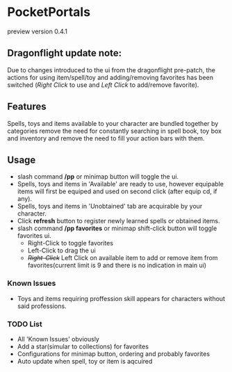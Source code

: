 # PocketPortals
preview version 0.4.1

## Dragonflight update note:
Due to changes introduced to the ui from the dragonflight pre-patch, the actions for using item/spell/toy and adding/removing favorites has been switched (_Right Click_ to use and _Left Click_ to add/remove favorite).

## Features
Spells, toys and items available to your character are bundled together by categories remove the need for constantly searching in spell book, toy box and inventory and remove the need to fill your action bars with them.

## Usage
* slash command **/pp** or minimap button will toggle the ui.
* Spells, toys and items in 'Available' are ready to use, however equipable items will first be equiped and used on second click (after equip cd, if any).
* Spells, toys and items in 'Unobtained' tab are acquirable by your character.
* Click **refresh** button to register newly learned spells or obtained items.
* slash command **/pp favorites** or minimap shift-click button will toggle favorites ui.
    * Right-Click to toggle favorites
    * Left-Click to drag the ui
    * <s>_Right-Click_</s> Left Click on available item to add or remove item from favorites(current limit is 9 and there is no indication in main ui)

### Known Issues
* Toys and items requiring proffession skill appears for characters without said professions.

### TODO List
* All 'Known Issues' obviously
* Add a star(simular to collections) for favorites
* Configurations for minimap button, ordering and probably favorites
* Auto update when spell, toy or item is aqcuired
